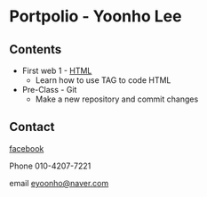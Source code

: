 Portpolio - Yoonho Lee
====================
Contents
------
* First web 1 - [HTML](https://github.com/eyoonho54/first-web1)
  * Learn how to use TAG to code HTML
* Pre-Class - Git
  * Make a new repository and commit changes

Contact 
--------    
[facebook](https://www.facebook.com/profile.php?id=100003198673519)

Phone 010-4207-7221
   
email eyoonho@naver.com
